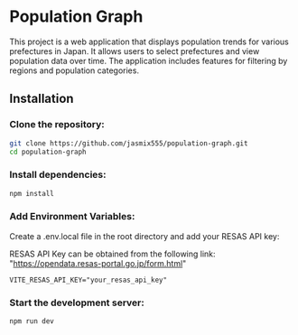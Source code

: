 # Population Graph

This project is a web application that displays population trends for various prefectures in Japan.
It allows users to select prefectures and view population data over time.
The application includes features for filtering by regions and population categories.

## Installation

### Clone the repository:

```bash
git clone https://github.com/jasmix555/population-graph.git
cd population-graph
```

### Install dependencies:

```bash
npm install
```

### Add Environment Variables:

Create a .env.local file in the root directory and add your RESAS API key:

RESAS API Key can be obtained from the following link:
"https://opendata.resas-portal.go.jp/form.html"

```env
VITE_RESAS_API_KEY="your_resas_api_key"
```

### Start the development server:

```bash
npm run dev
```
